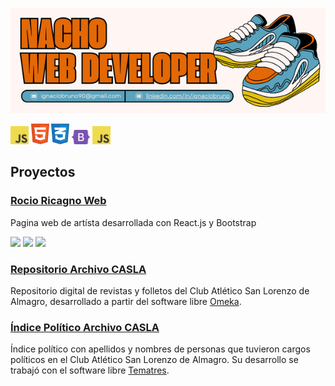 
<p align="center">
  <img src="https://github.com/i-bruno/i-bruno/blob/main/nachoHeader.png" alt="Image header info"/>
</p>

<img src="https://github.com/i-bruno/i-bruno/blob/main/javascript.svg" alt="logo javascript" style="width: 3vw"/>
<img src="https://github.com/i-bruno/i-bruno/blob/main/html.svg" alt="logo javascript" style="width: 3vw"/>
<img src="https://github.com/i-bruno/i-bruno/blob/main/css.svg" alt="logo javascript" style="width: 3vw"/>
<img src="https://github.com/i-bruno/i-bruno/blob/main/bootstrap.svg" alt="logo javascript" style="width: 3vw"/>
<img src="https://github.com/i-bruno/i-bruno/blob/main/javascript.svg" alt="logo javascript" style="width: 3vw"/>


## Proyectos

### [Rocio Ricagno Web](https://rocioricagno.ar/)
  Pagina web de artísta desarrollada con React.js y Bootstrap

![](https://img.shields.io/github/languages/top/i-bruno/rocioricagno?style=flat&logo=javascript&logoColor=%23F7DF1E&label=Javascript&labelColor=black&color=%23F7DF1E)
![](https://img.shields.io/badge/16.1%25%20-%20diezyseis?style=flat&logo=css3&logoColor=%231572B6&label=CSS&labelColor=black&color=%231572B6)
![](https://img.shields.io/badge/1.8%25%20-%20html%20?style=flat&logo=html5&logoColor=%23E34F26&label=HTML&labelColor=black&color=%23E34F26)


  
### [Repositorio Archivo CASLA](http://repositorio.archivocasla.com.ar/)
  Repositorio digital de revistas y folletos del Club Atlético San Lorenzo de Almagro, desarrollado a partir del software libre [Omeka](https://omeka.org/).

### [Índice Político Archivo CASLA](http://indice.archivocasla.com.ar/vocab/index.php)
Índice político con apellidos y nombres de personas que tuvieron cargos políticos en el Club Atlético San Lorenzo de Almagro. Su desarrollo se trabajó con el software libre [Tematres](https://vocabularyserver.com/web/).
<!--
**i-bruno/i-bruno** is a ✨ _special_ ✨ repository because its `README.md` (this file) appears on your GitHub profile.

Here are some ideas to get you started:

- 🔭 I’m currently working on ...
- 🌱 I’m currently learning ...
- 👯 I’m looking to collaborate on ...
- 🤔 I’m looking for help with ...
- 💬 Ask me about ...
- 📫 How to reach me: ...
- 😄 Pronouns: ...
- ⚡ Fun fact: ...
-->






